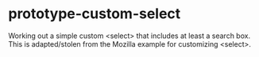 # prototype-custom-select

Working out a simple custom \<select\> that includes at least a search box. This
is adapted/stolen from the Mozilla example for customizing \<select\>.
